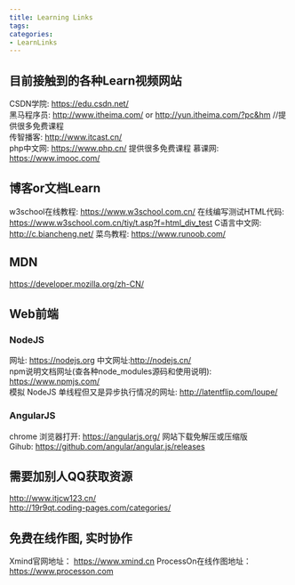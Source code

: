 ```yaml
---
title: Learning Links
tags:
categories:
- LearnLinks
---
```


## 目前接触到的各种Learn视频网站  

CSDN学院: https://edu.csdn.net/  
黑马程序员: http://www.itheima.com/ or http://yun.itheima.com/?pc&hm  //提供很多免费课程  
传智播客: http://www.itcast.cn/  
php中文网: https://www.php.cn/  提供很多免费课程
慕课网: https://www.imooc.com/  

## 博客or文档Learn

w3school在线教程: https://www.w3school.com.cn/
在线编写测试HTML代码: https://www.w3school.com.cn/tiy/t.asp?f=html_div_test
C语言中文网: http://c.biancheng.net/
菜鸟教程: https://www.runoob.com/  

## MDN

https://developer.mozilla.org/zh-CN/  

## Web前端  
### NodeJS

网址: https://nodejs.org
中文网址:http://nodejs.cn/  
npm说明文档网址(查各种node_modules源码和使用说明): https://www.npmjs.com/  
模拟 NodeJS 单线程但又是异步执行情况的网址: http://latentflip.com/loupe/  

### AngularJS

chrome 浏览器打开: https://angularjs.org/ 网站下载免解压或压缩版  
Gihub: https://github.com/angular/angular.js/releases  

## 需要加别人QQ获取资源

http://www.itjcw123.cn/  
http://19r9qt.coding-pages.com/categories/  

## 免费在线作图, 实时协作

Xmind官网地址： https://www.xmind.cn
ProcessOn在线作图地址：https://www.processon.com

